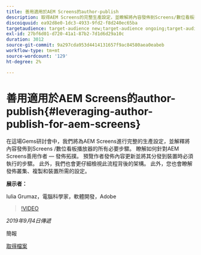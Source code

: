 ```yaml
---
title: 善用適用於AEM Screens的author-publish
description: 取得AEM Screens的完整生產設定，並瞭解將內容發佈到Screens/數位看板播放器的所有必要步驟。
discoiquuid: ea92d8e0-1dc3-4933-9fd2-f8d240ec65ba
targetaudience: target-audience new;target-audience ongoing;target-audience upgrader
exl-id: 27bf6d01-d720-41a1-87b2-7d1d6d29a10c
duration: 3012
source-git-commit: 9a297cda953d4414131657f9ac84580aea0eabeb
workflow-type: tm+mt
source-wordcount: '129'
ht-degree: 2%

---
```


# 善用適用於AEM Screens的author-publish{#leveraging-author-publish-for-aem-screens}

在這場Gems研討會中，我們將為AEM Screens進行完整的生產設定，並解釋將內容發佈到Screens /數位看板播放器的所有必要步驟。 瞭解如何針對AEM Screens善用作者 — 發佈拓撲。 預覽作者發佈內容更新並將其分發到裝置時必須執行的步驟。 此外，我們也會更仔細檢視此流程背後的架構。 此外，您也會瞭解發佈叢集、複製和裝置所需的設定。

**展示者：**

Iulia Grumaz，電腦科學家，軟體開發，Adobe

>[!VIDEO](https://video.tv.adobe.com/v/28706/?quality=9)

*2019年9月4日傳遞*

簡報

[取得檔案](assets/leveraging-author-publish-aem-screens-final.pdf)
